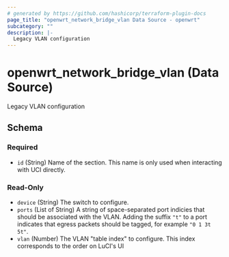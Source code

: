 ```yaml
---
# generated by https://github.com/hashicorp/terraform-plugin-docs
page_title: "openwrt_network_bridge_vlan Data Source - openwrt"
subcategory: ""
description: |-
  Legacy VLAN configuration
---
```


# openwrt_network_bridge_vlan (Data Source)

Legacy VLAN configuration



<!-- schema generated by tfplugindocs -->
## Schema

### Required

- `id` (String) Name of the section. This name is only used when interacting with UCI directly.

### Read-Only

- `device` (String) The switch to configure.
- `ports` (List of String) A string of space-separated port indicies that should be associated with the VLAN. Adding the suffix `"t"` to a port indicates that egress packets should be tagged, for example `"0 1 3t 5t"`.
- `vlan` (Number) The VLAN "table index" to configure. This index corresponds to the order on LuCI's UI


